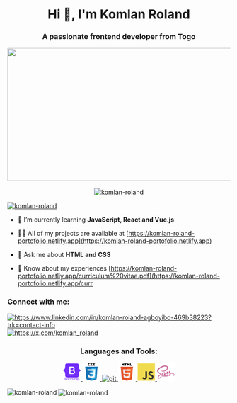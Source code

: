 <h1 align="center">Hi 👋, I'm Komlan Roland</h1>
<h3 align="center">A passionate frontend developer from Togo</h3>

<div align="center">
  <img src="https://media1.giphy.com/media/L8K62iTDkzGX6/giphy.gif" width="600" height="300">
</div>

<p align="center"> <img src="https://komarev.com/ghpvc/?username=komlan-roland&label=Profile%20views&color=0e75b6&style=flat" alt="komlan-roland" /> </p>

<p align="left"> <a href="https://github.com/ryo-ma/github-profile-trophy"><img src="https://github-profile-trophy.vercel.app/?username=komlan-roland" alt="komlan-roland" /></a> </p>

- 🌱 I’m currently learning **JavaScript, React and Vue.js**

- 👨‍💻 All of my projects are available at [https://komlan-roland-portofolio.netlify.app](https://komlan-roland-portofolio.netlify.app)

- 💬 Ask me about **HTML and CSS**

- 📄 Know about my experiences [https://komlan-roland-portofolio.netliy.app/curriculum%20vitae.pdf](https://komlan-roland-portofolio.netlify.app/curr

<h3 align="left">Connect with me:</h3>
<p align="left">
<a href="https://linkedin.com/in/https://www.linkedin.com/in/komlan-roland-agboyibo-469b38223?trk=contact-info" target="blank"><img align="center" src="https://raw.githubusercontent.com/rahuldkjain/github-profile-readme-generator/master/src/images/icons/Social/linked-in-alt.svg" alt="https://www.linkedin.com/in/komlan-roland-agboyibo-469b38223?trk=contact-info" height="30" width="40" /></a>
  <a href="https://twitter.com/komlan_roland" target="blank"><img align="center" src="https://raw.githubusercontent.com/rahuldkjain/github-profile-readme-generator/master/src/images/icons/Social/twitter.svg" alt="https://x.com/komlan_roland" height="30" width="40" /></a>
</p>

<h3 align="center">Languages and Tools:</h3>
<p align="center"> <a href="https://getbootstrap.com" target="_blank" rel="noreferrer"> <img src="https://raw.githubusercontent.com/devicons/devicon/master/icons/bootstrap/bootstrap-plain-wordmark.svg" alt="bootstrap" width="40" height="40"/> </a> <a href="https://www.w3schools.com/css/" target="_blank" rel="noreferrer"> <img src="https://raw.githubusercontent.com/devicons/devicon/master/icons/css3/css3-original-wordmark.svg" alt="css3" width="40" height="40"/> </a> <a href="https://git-scm.com/" target="_blank" rel="noreferrer"> <img src="https://www.vectorlogo.zone/logos/git-scm/git-scm-icon.svg" alt="git" width="40" height="40"/> </a> <a href="https://www.w3.org/html/" target="_blank" rel="noreferrer"> <img src="https://raw.githubusercontent.com/devicons/devicon/master/icons/html5/html5-original-wordmark.svg" alt="html5" width="40" height="40"/> </a> <a href="https://developer.mozilla.org/en-US/docs/Web/JavaScript" target="_blank" rel="noreferrer"> <img src="https://raw.githubusercontent.com/devicons/devicon/master/icons/javascript/javascript-original.svg" alt="javascript" width="40" height="40"/> </a> <a href="https://sass-lang.com" target="_blank" rel="noreferrer"> <img src="https://raw.githubusercontent.com/devicons/devicon/master/icons/sass/sass-original.svg" alt="sass" width="40" height="40"/> </a> </p>

<p><img align="left" src="https://github-readme-stats.vercel.app/api/top-langs?username=komlan-roland&show_icons=true&locale=en&layout=compact" alt="komlan-roland" /></p>

<p>&nbsp;<img align="center" src="https://github-readme-stats.vercel.app/api?username=komlan-roland&show_icons=true&locale=en" alt="komlan-roland" /></p>
